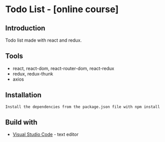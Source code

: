 # Todo List - [online course]

## Introduction
Todo list made with react and redux.

## Tools
- react, react-dom, react-router-dom, react-redux
- redux, redux-thunk
- axios

## Installation
    Install the dependencies from the package.json file with npm install


## Build with
* [Visual Studio Code](https://code.visualstudio.com/) - text editor


